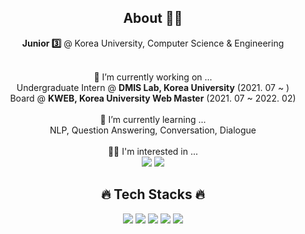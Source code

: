 <div align="center">
<!--   <h2> "I'll be Deep Learning Research Scientist!" </h2> -->
  <h2> About 🤷‍♂️</h2>
  <b>Junior 3️⃣</b> @ Korea University, Computer Science & Engineering<br><br>
  
  🔭 I’m currently working on ...<br>
  Undergraduate Intern @ **DMIS Lab, Korea University** (2021. 07 ~ )<br>
  Board @ **KWEB, Korea University Web Master** (2021. 07 ~ 2022. 02)<br><br>
  🌱 I’m currently learning ...<br>
  NLP, Question Answering, Conversation, Dialogue<br><br>
  🧑‍💻 I'm interested in ...<br>
  <img src="https://img.shields.io/badge/QA-lightgrey?style=flat"/> <img src="https://img.shields.io/badge/Dialogue-lightgrey?style=flat"/>
  <h2>🔥 Tech Stacks 🔥</h2>
  <img src="https://img.shields.io/badge/PyTorch-lightgrey?style=flat&logo=PyTorch&logoColor=EE4C2C"/> <img src="https://img.shields.io/badge/Python-lightgrey?style=flat&logo=Python&logoColor=3776AB"/> <img src="https://img.shields.io/badge/TensorFlow-lightgrey?style=flat&logo=TensorFlow&logoColor=FF6F00"/> <img src="https://img.shields.io/badge/scikitlearn-lightgrey?style=flat&logo=scikit-learn&logoColor=F7931E"/> <img src="https://img.shields.io/badge/Django-lightgrey?style=flat&logo=Django&logoColor=092E20"/>
</div>
